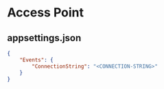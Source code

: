 # Access Point

## appsettings.json

```json
{
    "Events": {
        "ConnectionString": "<CONNECTION-STRING>"
    }
}
```